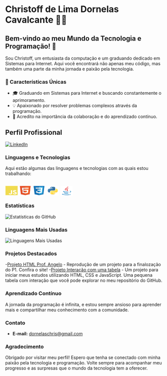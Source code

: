 # Christoff de Lima Dornelas Cavalcante 👨‍💻

## Bem-vindo ao meu Mundo da Tecnologia e Programação! 👋

Sou Christoff, um entusiasta da computação e um graduando dedicado em Sistemas para Internet. Aqui você encontrará não apenas meu código, mas também uma parte da minha jornada e paixão pela tecnologia.


### 🌟 Características Únicas

- 🎓 Graduando em Sistemas para Internet e buscando constantemente o aprimoramento.
- 💡 Apaixonado por resolver problemas complexos através da programação.
- 🚀 Acredito na importância da colaboração e do aprendizado contínuo.


## Perfil Profissional
[![LinkedIn](https://img.shields.io/badge/LinkedIn-0077B5?style=for-the-badge&logo=linkedin&logoColor=white)](https://www.linkedin.com/in/christoff-de-lima-dornelas-cavalcante-0b0486270/)



### Linguagens e Tecnologias
Aqui estão algumas das linguagens e tecnologias com as quais estou trabalhando:
<div style="display: inline_block"><br>
  <img align="center" alt="Rafa-Js" height="30" width="40" src="https://raw.githubusercontent.com/devicons/devicon/master/icons/javascript/javascript-plain.svg">
  <img align="center" alt="Rafa-HTML" height="30" width="40" src="https://raw.githubusercontent.com/devicons/devicon/master/icons/html5/html5-original.svg">
  <img align="center" alt="Rafa-CSS" height="30" width="40" src="https://raw.githubusercontent.com/devicons/devicon/master/icons/css3/css3-original.svg">
  <img align="center" alt="Rafa-Python" height="30" width="40" src="https://raw.githubusercontent.com/devicons/devicon/master/icons/python/python-original.svg">
  <img align="center" alt="Rafa-Python" height="30" width="40" src="https://raw.githubusercontent.com/devicons/devicon/master/icons/java/java-original.svg"
</div>




### Estatísticas

![Estatísticas do GitHub](https://github-readme-stats.vercel.app/api?username=dornelxs&show_icons=true&theme=tokyonight)



### Linguagens Mais Usadas

![Linguagens Mais Usadas](https://github-readme-stats.vercel.app/api/top-langs/?username=dornelxs)



### Projetos Destacados

-[Projeto HTML Prof. Angelo](https://projetohtml-angelo.netlify.app) - Reprodução de um projeto para a finalozação do P1. Confira o site!
-[Projeto Interação com uma tabela](https://github.com/dornelxs/JavaScript/tree/main/Projeto_fabryny/project_1) - Um projeto  para iniciar meus estudos utilizando HTML, CSS e JavaScript. Uma pequena tabela com 
interação que você pode explorar no meu repositório do GitHub.




### Aprendizado Contínuo

A jornada da programação é infinita, e estou sempre ansioso para aprender mais e compartilhar meu conhecimento com a comunidade.




### Contato

- **E-mail:** dornelaschris@gmail.com



### Agradecimento

Obrigado por visitar meu perfil! Espero que tenha se conectado com minha paixão pela tecnologia e programação. Volte sempre para acompanhar meu progresso e as surpresas que o mundo da tecnologia tem a oferecer.

